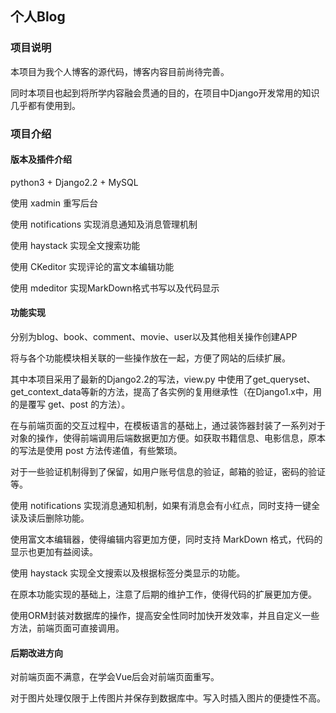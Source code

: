 ## 个人Blog

### 项目说明

本项目为我个人博客的源代码，博客内容目前尚待完善。

同时本项目也起到将所学内容融会贯通的目的，在项目中Django开发常用的知识几乎都有使用到。

### 项目介绍

#### 版本及插件介绍

python3 + Django2.2 + MySQL

使用 xadmin 重写后台

使用 notifications 实现消息通知及消息管理机制

使用 haystack 实现全文搜索功能

使用 CKeditor 实现评论的富文本编辑功能

使用 mdeditor 实现MarkDown格式书写以及代码显示

#### 功能实现

分别为blog、book、comment、movie、user以及其他相关操作创建APP

将与各个功能模块相关联的一些操作放在一起，方便了网站的后续扩展。

其中本项目采用了最新的Django2.2的写法，view.py 中使用了get_queryset、get_context_data等新的方法，提高了各实例的复用继承性（在Django1.x中，用的是覆写 get、post 的方法）。

在与前端页面的交互过程中，在模板语言的基础上，通过装饰器封装了一系列对于对象的操作，使得前端调用后端数据更加方便。如获取书籍信息、电影信息，原本的写法是使用 post 方法传递值，有些繁琐。

对于一些验证机制得到了保留，如用户账号信息的验证，邮箱的验证，密码的验证等。

使用 notifications 实现消息通知机制，如果有消息会有小红点，同时支持一键全读及读后删除功能。

使用富文本编辑器，使得编辑内容更加方便，同时支持 MarkDown 格式，代码的显示也更加有益阅读。

使用 haystack 实现全文搜索以及根据标签分类显示的功能。

在原本功能实现的基础上，注意了后期的维护工作，使得代码的扩展更加方便。

使用ORM封装对数据库的操作，提高安全性同时加快开发效率，并且自定义一些方法，前端页面可直接调用。

#### 后期改进方向

对前端页面不满意，在学会Vue后会对前端页面重写。

对于图片处理仅限于上传图片并保存到数据库中。写入时插入图片的便捷性不高。
